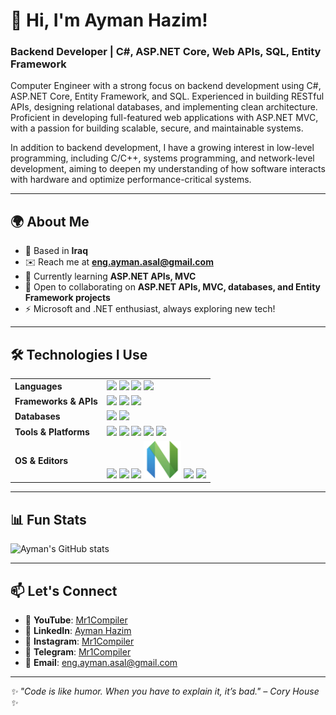 # 👋 Hi, I'm Ayman Hazim!

### Backend Developer | C#, ASP.NET Core, Web APIs, SQL, Entity Framework

Computer Engineer with a strong focus on backend development using C#, ASP.NET Core, Entity Framework, and SQL. Experienced in building RESTful APIs, designing relational databases, and implementing clean architecture. Proficient in developing full-featured web applications with ASP.NET MVC, with a passion for building scalable, secure, and maintainable systems.

In addition to backend development, I have a growing interest in low-level programming, including C/C++, systems programming, and network-level development, aiming to deepen my understanding of how software interacts with hardware and optimize performance-critical systems.

---

## 🌍 About Me

- 📍 Based in **Iraq**
- ✉️ Reach me at **[eng.ayman.asal@gmail.com](mailto:eng.ayman.asal@gmail.com)**
- 🧠 Currently learning **ASP.NET APIs, MVC**
- 🤝 Open to collaborating on **ASP.NET APIs, MVC, databases, and Entity Framework projects**
- ⚡ Microsoft and .NET enthusiast, always exploring new tech!

---

## 🛠️ Technologies I Use

<div align="center">

<table>
  <tr>
    <td><strong>Languages</strong></td>
    <td>
      <img src="https://cdn.jsdelivr.net/gh/devicons/devicon/icons/csharp/csharp-original.svg" width="60"/>
      <img src="https://cdn.jsdelivr.net/gh/devicons/devicon/icons/cplusplus/cplusplus-original.svg" width="60"/>
      <img src="https://cdn.jsdelivr.net/gh/devicons/devicon/icons/c/c-original.svg" width="60"/>
      <img src="https://cdn.jsdelivr.net/gh/devicons/devicon/icons/javascript/javascript-original.svg" width="60"/>
    </td>
  </tr>
  <tr>
    <td><strong>Frameworks & APIs</strong></td>
    <td>
      <img src="https://cdn.jsdelivr.net/gh/devicons/devicon/icons/dotnetcore/dotnetcore-original.svg" width="60"/>
      <img src="https://img.icons8.com/color/48/api.png" width="60"/>
      <img src="https://cdn.jsdelivr.net/gh/devicons/devicon/icons/postman/postman-original.svg" width="60"/>
    </td>
  </tr>
  <tr>
    <td><strong>Databases</strong></td>
    <td>
      <img src="https://cdn.jsdelivr.net/gh/devicons/devicon/icons/microsoftsqlserver/microsoftsqlserver-plain.svg" width="60"/>
      <img src="https://cdn.jsdelivr.net/gh/devicons/devicon/icons/postgresql/postgresql-original.svg" width="60"/>
    </td>
  </tr>
  <tr>
    <td><strong>Tools & Platforms</strong></td>
    <td>
      <img src="https://cdn.jsdelivr.net/gh/devicons/devicon/icons/docker/docker-original.svg" width="60"/>
      <img src="https://cdn.jsdelivr.net/gh/devicons/devicon/icons/windows8/windows8-original.svg" width="60"/>
      <img src="https://cdn.jsdelivr.net/gh/devicons/devicon/icons/html5/html5-original.svg" width="60"/>
      <img src="https://cdn.jsdelivr.net/gh/devicons/devicon/icons/css3/css3-original.svg" width="60"/>
      <img src="https://cdn.jsdelivr.net/gh/devicons/devicon/icons/visualstudio/visualstudio-plain.svg" width="60"/>
    </td>
  </tr>
  <tr>
    <td><strong>OS & Editors</strong></td>
    <td>
      <img src="https://cdn.jsdelivr.net/gh/devicons/devicon/icons/linux/linux-original.svg" width="60"/>
      <img src="https://cdn.jsdelivr.net/gh/devicons/devicon/icons/ubuntu/ubuntu-plain.svg" width="60"/>
      <img src="https://cdn.jsdelivr.net/gh/devicons/devicon/icons/vim/vim-original.svg" width="60"/>
      <img src="https://raw.githubusercontent.com/devicons/devicon/master/icons/neovim/neovim-original.svg" width="60"/>
      <img src="https://cdn.jsdelivr.net/gh/devicons/devicon/icons/vscode/vscode-original.svg" width="60"/>
      <img src="https://cdn.jsdelivr.net/gh/devicons/devicon/icons/rider/rider-original.svg" width="60"/>
    </td>
  </tr>
</table>


</div>

---

## 📊 Fun Stats

![Ayman's GitHub stats](https://github-readme-stats.vercel.app/api?username=mr1compiler&show_icons=true&theme=tokyonight&hide_border=true)

---

## 📫 Let's Connect

- 🎥 **YouTube**: [Mr1Compiler](https://www.youtube.com/@Mr1Compiler) 
- 💼 **LinkedIn**: [Ayman Hazim](https://www.linkedin.com/in/ayman-hazim-a8219b327/)  
- 📸 **Instagram**: [Mr1Compiler](https://instagram.com/mr1compiler)  
- 💬 **Telegram**: [Mr1Compiler](https://t.me/mr1compiler) 
- 📧 **Email**: [eng.ayman.asal@gmail.com](mailto:eng.ayman.asal@gmail.com)  

---

_✨ "Code is like humor. When you have to explain it, it’s bad." – Cory House ✨_
